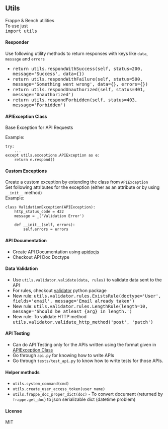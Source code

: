 ## Utils

Frappe & Bench utilities <br>
To use just <br>
<kbd>import utils</kbd>


#### Responder
Use following utility methods to return responses with keys like `data`, `message` and `errors`
* <kbd>return utils.respondWithSuccess(self, status=200, message='Success', data={})</kbd>
* <kbd>return utils.respondWithFailure(self, status=500, message='Something went wrong', data={}, errors={})</kbd>
* <kbd>return utils.respondUnauthorized(self, status=401, message='Unauthorized')</kbd>
* <kbd>return utils.respondForbidden(self, status=403, message='Forbidden')</kbd>

#### APIException Class
Base Exception for API Requests

Example:
```
try:
    ...
except utils.exceptions.APIException as e:
    return e.respond()
```

#### Custom Exceptions
Create a custom exception by extending the class from `APIException`<br>
Set following attributes for the exception (either as an attribute or by using `__init__` method)<br>
Example:
```
class ValidationException(APIException):
    http_status_code = 422
    message = _('Validation Error')

    def __init__(self, errors):
        self.errors = errors
```

#### API Documentation
* Create API Documentation using [apidocjs](//apidocjs.com)
* Checkout API Doc Doctype

#### Data Validation
* Use `utils.validator.validate(data, rules)` to validate data sent to the API
* For rules, checkout [validator](https://pypi.org/project/validator/) python package
* New rule: <kbd>utils.validator.rules.ExistsRule(doctype='User', fields='email', message='Email already taken')</kbd>
* New rule: <kbd>utils.validator.rules.LengthRule(length=10, message='Should be atleast {arg} in length.')</kbd>
* New rule: To validate HTTP method
<kbd>utils.validator.validate_http_method('post', 'patch')</kbd>

#### API Testing
* Can do API Testing only for the APIs written using the format given in [APIException Class](#apiexception-class)
* Go through `api.py` for knowing how to write APIs
* Go through `tests/test_api.py` to know how to write tests for those APIs.

#### Helper methods
* `utils.system_command(cmd)`
* `utils.create_user_access_token(user_name)`
* `utils.frappe_doc_proper_dict(doc)` - To convert document (returned by `frappe.get_doc`) to json serializable dict (datetime problem)

#### License

MIT